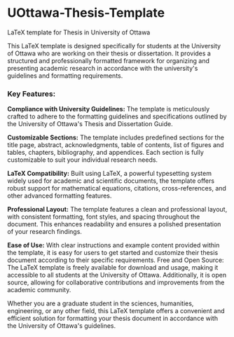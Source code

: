 # UOttawa-Thesis-Template
LaTeX template for Thesis in University of Ottawa

This LaTeX template is designed specifically for students at the University of Ottawa who are working on their thesis or dissertation. It provides a structured and professionally formatted framework for organizing and presenting academic research in accordance with the university's guidelines and formatting requirements.

### Key Features:

**Compliance with University Guidelines:** The template is meticulously crafted to adhere to the formatting guidelines and specifications outlined by the University of Ottawa's Thesis and Dissertation Guide. 

**Customizable Sections:** The template includes predefined sections for the title page, abstract, acknowledgments, table of contents, list of figures and tables, chapters, bibliography, and appendices. Each section is fully customizable to suit your individual research needs.

**LaTeX Compatibility:** Built using LaTeX, a powerful typesetting system widely used for academic and scientific documents, the template offers robust support for mathematical equations, citations, cross-references, and other advanced formatting features.

**Professional Layout:** The template features a clean and professional layout, with consistent formatting, font styles, and spacing throughout the document. This enhances readability and ensures a polished presentation of your research findings.

**Ease of Use:** With clear instructions and example content provided within the template, it is easy for users to get started and customize their thesis document according to their specific requirements.
Free and Open Source: The LaTeX template is freely available for download and usage, making it accessible to all students at the University of Ottawa. Additionally, it is open source, allowing for collaborative contributions and improvements from the academic community.

Whether you are a graduate student in the sciences, humanities, engineering, or any other field, this LaTeX template offers a convenient and efficient solution for formatting your thesis document in accordance with the University of Ottawa's guidelines.
